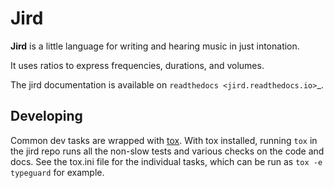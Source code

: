 Jird
====

**Jird** is a little language for writing and hearing music in just intonation.

It uses ratios to express frequencies, durations, and volumes.

The jird documentation is available on `readthedocs <jird.readthedocs.io>`_.

Developing
----------
Common dev tasks are wrapped with [tox](https://tox.wiki/en/latest/).
With tox installed, running `tox` in the jird repo runs all the non-slow
tests and various checks on the code and docs. See the tox.ini file for
the individual tasks, which can be run as `tox -e typeguard` for example.
